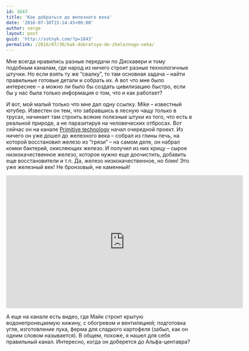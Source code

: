```yaml
---
id: 1643
title: 'Как добраться до железного века'
date: '2016-07-30T15:14:45+00:00'
author: serge
layout: post
guid: 'http://sotnyk.com/?p=1643'
permalink: /2016/07/30/kak-dobratsya-do-zheleznogo-veka/
---
```


Мне всегда нравились разные передачи по Дискавери и тому подобным каналам, где народ из ничего строит разные технологичные штучки. Но если взять ту же “свалку”, то там основная задача – найти правильные готовые детали и собрать их. А вот что мне было интереснее – а можно ли было бы создать цивилизацию быстро, если бы у нас была только информация о том, что и как работает?

И вот, мой малый только что мне дал одну ссылку. Mike – известный ютубер. Известен он тем, что забравшись в лесную чащу только в трусах, начинает там строить всякие полезные штуки из того, что есть в реальной природе, а не паразитируя на человеческих отбросах. Вот сейчас он на канале [Primitive technology](https://www.youtube.com/channel/UCAL3JXZSzSm8AlZyD3nQdBA) начал очередной проект. Из ничего он уже дошел до железного века – собрал из глины печь, на которой восстановил железо из “грязи” – на самом деле, он набрал комки бактерий, окисляющих железо. И получил из них крицу – сырое низкокачественное железо, которое нужно еще доочистить, добавить еще восстановители и т.п. Да, железо низкокачественное, но блин! Это уже железный век! Не бронзовый, не каменный!

<iframe allowfullscreen="" frameborder="0" height="360" loading="lazy" src="https://www.youtube.com/embed/VVV4xeWBIxE" width="640"></iframe>

А еще на канале есть видео, где Майк строит крытую водонепронецаемую хижину, с обогревом и вентиляцией; подготовка угля, изготовление лука, ферма для сладкого картофеля (забыл, как он одним словом называется). В общем, похоже, я нашел для себя правильный канал. Интересно, когда он доберется до Альфа-центавра?